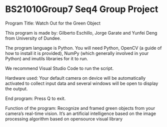 # BS21010Group7 Seq4 Group Project



Program Title: Watch Out for the Green Object

This program is made by: Gilberto Eschillo, Jorge Garate and Yunfei Deng from University of Dundee.

The program language is Python. You will need Python, OpenCV (a guide of how to install it is provided), NumPy (which generally involved in your Python) and imutils libraries for it to run.

We recommend Visual Studio Code to run the script.

Hardware used: Your default camera on device will be automatically activated to collect input data and several windows will be open to display the output.

End program: Press Q to exit.

Function of the program: Recognize and framed green objects from your camera’s real-time vision. It’s an artificial intelligence based on the image processing algorithm based on opensource visual library
